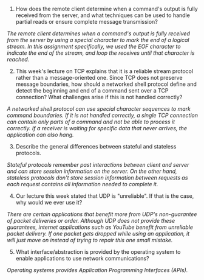 1. How does the remote client determine when a command's output is fully received from the server, and what techniques can be used to handle partial reads or ensure complete message transmission?

_The remote client determines when a command's output is fully received from the server by using a special character to mark the end of a logical stream. In this assignment specifically, we used the EOF character to indicate the end of the stream, and loop the receives until that character is reached._

2. This week's lecture on TCP explains that it is a reliable stream protocol rather than a message-oriented one. Since TCP does not preserve message boundaries, how should a networked shell protocol define and detect the beginning and end of a command sent over a TCP connection? What challenges arise if this is not handled correctly?

_A networked shell protocol can use special character sequences to mark command boundaries. If it is not handled correctly, a single TCP connection can contain only parts of a command and not be able to process it correctly. If a receiver is waiting for specific data that never arrives, the application can also hang._

3. Describe the general differences between stateful and stateless protocols.

_Stateful protocols remember past interactions between client and server and can store session information on the server. On the other hand, stateless protocols don't store session information between requests as each request contains all information needed to complete it._

4. Our lecture this week stated that UDP is "unreliable". If that is the case, why would we ever use it?

_There are certain applications that benefit more from UDP's non-guarantee of packet deliveries or order. Although UDP does not provide these guarantees, internet applications such as YouTube benefit from unreliable packet delivery. If one packet gets dropped while using an application, it will just move on instead of trying to repair this one small mistake._

5. What interface/abstraction is provided by the operating system to enable applications to use network communications?

_Operating systems provides Application Programming Interfaces (APIs)._